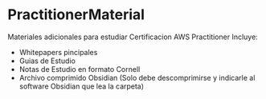 # PractitionerMaterial
Materiales adicionales para estudiar Certificacion AWS Practitioner
Incluye:
- Whitepapers pincipales
- Guias de Estudio
- Notas de Estudio en formato Cornell
- Archivo comprimido Obsidian
  (Solo debe descomprimirse y indicarle al software Obsidian que lea la carpeta)
